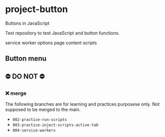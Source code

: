 # project-button
Buttons in JavaScript

Test repository to test JavaScript and button functions. 


service worker
options page
content scripts

## Button menu


## ⛔️ DO NOT ⛔️
### ❌ merge 
The following branches are for learning and practices purposese only. Not supposed to be merged to the main. 
- `002-practice-run-scripts`
- `003-practice-inject-scripts-active-tab`
- `004-service-workers`